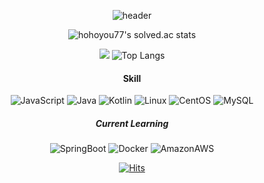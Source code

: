<div align="center">

![header](https://capsule-render.vercel.app/api?type=waving&color=auto&height=250&section=header&text=DDing&fontSize=80)

![hohoyou77's solved.ac stats](https://github-readme-solvedac.hyp3rflow.vercel.app/api/?handle=hohoyou77)
<!-- [![Solved.ac프로필](http://mazassumnida.wtf/api/v2/generate_badge?boj=hohoyou77)](https://solved.ac/hohoyou77) -->
<a href="https://opgc.me/#/users/DDing77" target="_blank"><img src="https://api.opgc.me/githubs/users/DDing77/tag/?theme=basic" /></a>
![Top Langs](https://github-readme-stats.vercel.app/api/top-langs/?username=DDing77&layout=compact&theme=white)
<!-- ![Anurag's GitHub stats](https://github-readme-stats.vercel.app/api?username=DDing77&show_icons=true&theme=radical) -->
#### Skill
<!-- ![HTML5](https://img.shields.io/badge/HTML5-E34F26.svg?&style=for-the-badge&logo=HTML5&logoColor=white)
![CSS3](https://img.shields.io/badge/CSS3-1572B6.svg?&style=for-the-badge&logo=CSS3&logoColor=white) -->
<!-- ![React](https://img.shields.io/badge/React-61DAFB.svg?&style=for-the-badge&logo=React&logoColor=white) -->
<!-- ![Redux](https://img.shields.io/badge/Redux-764ABC.svg?&style=for-the-badge&logo=Redux&logoColor=white) <br/> -->
![JavaScript](https://img.shields.io/badge/JavaScript-F7DF1E.svg?&style=plastic&logo=JavaScript&logoColor=white) 
![Java](https://img.shields.io/badge/Java-F46D01.svg?&style=plastic&logo=Java&logoColor=white)
![Kotlin](https://img.shields.io/badge/Kotlin-764ABC.svg?&style=plastic&logo=Kotlin&logoColor=white)
![Linux](https://img.shields.io/badge/Linux-F7DF1E.svg?&style=plastic&logo=Linux&logoColor=black)
![CentOS](https://img.shields.io/badge/CentOS-262577.svg?&style=plastic&logo=CentOS&logoColor=white)
![MySQL](https://img.shields.io/badge/MySQL-4479A1.svg?&style=plastic&logo=MySQL&logoColor=white)

##### Current Learning
![SpringBoot](https://img.shields.io/badge/SpringBoot-6DB33F.svg?&style=plastic&logo=SpringBoot&logoColor=white)
![Docker](https://img.shields.io/badge/Docker-2496ED.svg?&style=plastic&logo=Docker&logoColor=white)
![AmazonAWS](https://img.shields.io/badge/Amazon-232F3E?style=plastic&logo=amazonAWS&logoColor=white")
<!-- ![ElasticStack](https://img.shields.io/badge/ElasticStack-005571.svg?&style=for-the-badge&logo=ElasticStack&logoColor=white) -->
[![Hits](https://hits.seeyoufarm.com/api/count/incr/badge.svg?url=https%3A%2F%2Fgithub.com%2FDDing77&count_bg=%23E1FF06&title_bg=%2300FFEA&icon=&icon_color=%23E7E7E7&title=hits&edge_flat=false)](https://hits.seeyoufarm.com) <br/>

</div>
